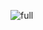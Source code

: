 ![full](https://user-images.githubusercontent.com/89551088/224511153-1e92f531-d3f4-4d36-8f0a-0404d56c20b8.png)

